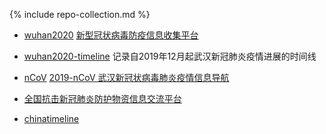 

{% include repo-collection.md %}




* [wuhan2020](https://github.com/wuhan2020/wuhan2020) [新型冠状病毒防疫信息收集平台](https://wh.opensource-service.cn/#/)    


* [wuhan2020-timeline](https://github.com/Pratitya/wuhan2020-timeline)    记录自2019年12月起武汉新冠肺炎疫情进展的时间线

* [nCoV](https://github.com/wertycn/nCoV)   [2019-nCoV 武汉新冠状病毒肺炎疫情信息导航](http://nav.werty.cn/)     

* [全国抗击新冠肺炎防护物资信息交流平台](http://charity.foodblockchain.com.cn/?from=timeline&isappinstalled=0)

* [chinatimeline](https://github.com/chinatimeline/chinatimeline.github.io)
